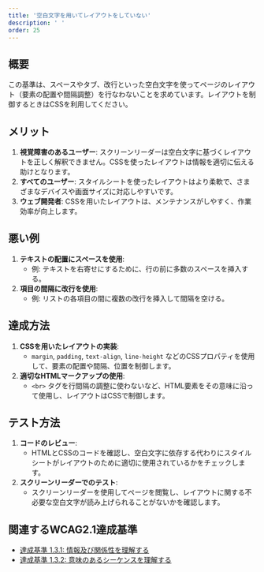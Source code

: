```yaml
---
title: '空白文字を用いてレイアウトをしていない'
description: ' '
order: 25
---
```


## 概要
この基準は、スペースやタブ、改行といった空白文字を使ってページのレイアウト（要素の配置や間隔調整）を行なわないことを求めています。レイアウトを制御するときはCSSを利用してください。

## メリット
1. **視覚障害のあるユーザー**: スクリーンリーダーは空白文字に基づくレイアウトを正しく解釈できません。CSSを使ったレイアウトは情報を適切に伝える助けとなります。
2. **すべてのユーザー**: スタイルシートを使ったレイアウトはより柔軟で、さまざまなデバイスや画面サイズに対応しやすいです。
3. **ウェブ開発者**: CSSを用いたレイアウトは、メンテナンスがしやすく、作業効率が向上します。

## 悪い例
1. **テキストの配置にスペースを使用**:
    - 例: テキストを右寄せにするために、行の前に多数のスペースを挿入する。
2. **項目の間隔に改行を使用**:
    - 例: リストの各項目の間に複数の改行を挿入して間隔を空ける。

## 達成方法
1. **CSSを用いたレイアウトの実装**:
    - `margin`, `padding`, `text-align`, `line-height` などのCSSプロパティを使用して、要素の配置や間隔、位置を制御します。
2. **適切なHTMLマークアップの使用**:
    - `<br>` タグを行間隔の調整に使わないなど、HTML要素をその意味に沿って使用し、レイアウトはCSSで制御します。

## テスト方法
1. **コードのレビュー**:
    - HTMLとCSSのコードを確認し、空白文字に依存する代わりにスタイルシートがレイアウトのために適切に使用されているかをチェックします。
2. **スクリーンリーダーでのテスト**:
    - スクリーンリーダーを使用してページを閲覧し、レイアウトに関する不必要な空白文字が読み上げられることがないかを確認します。

## 関連するWCAG2.1達成基準
- [達成基準 1.3.1: 情報及び関係性を理解する](https://waic.jp/translations/WCAG21/Understanding/info-and-relationships)
- [達成基準 1.3.2: 意味のあるシーケンスを理解する](https://waic.jp/translations/WCAG21/Understanding/meaningful-sequence.html)
